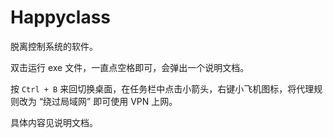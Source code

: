 # Happyclass

脱离控制系统的软件。

双击运行 exe 文件，一直点空格即可，会弹出一个说明文档。

按 ```Ctrl + B``` 来回切换桌面，在任务栏中点击小箭头，右键小飞机图标，将代理规则改为 “绕过局域网” 即可使用 VPN 上网。

具体内容见说明文档。
